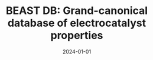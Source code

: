 ---
title: "BEAST DB: Grand-canonical database of electrocatalyst properties"
collection: publications
category: manuscripts
permalink: /publication/2024-01-01-beast-db
excerpt: 'Introduction of BEAST DB, a new database of electrocatalyst properties calculated under grand-canonical conditions to better simulate electrochemical environments.'
date: 2024-01-01
venue: 'The Journal of Physical Chemistry C'
paperurl: 'https://pubs.acs.org/doi/10.1021/acs.jpcc.4c06826'
citation: 'Tezak, C., Clary, J., Gerits, S., Quinton, J., Rich, B., Singstock, N., Alherz, A., et al. (2024). &quot;BEAST DB: Grand-canonical database of electrocatalyst properties.&quot; <i>The Journal of Physical Chemistry C</i>.'
---